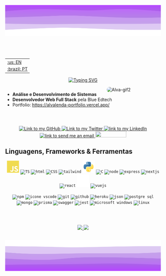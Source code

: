 <div id="header">
    <header>
        <img src="./assets/header-image.png" height="100" width="100%"  alt="header image" />        
    </header>
</div>

<table align="right">
    <tr><td><a href="https://github.com/alvarengaflavio/alvarengaflavio/blob/main/README-en.md"> :us: EN </a></td></tr>
    <tr><td><a href="https://github.com/alvarengaflavio/alvarengaflavio/blob/main/README.md"> :brazil: PT </a></td></tr>
</table>

##

<div align="center">
    
</br>

<a href="https://github.com/alvarengaflavio" target="_blank"><img src="https://readme-typing-svg.herokuapp.com?font=Saira&size=34&color=7E3ACE&center=true&vCenter=true&width=500&lines=Eu+sou+Fl%C3%A1vio+Alvarenga;Desenvolvedor+Full+Stack" alt="Typing SVG" /></a>

</div>

<img align="right" alt="Alva-gif2" width="175" style="border-radius:50px;" src="https://cdn.discordapp.com/attachments/780200279772626944/981115055179436032/avatar_discord.gif">

##

- **Análise e Desenvolvimento de Sistemas**
- **Desenvolvedor Web Full Stack** pela Blue Edtech
- Portfolio: https://alvalenda-portfolio.vercel.app/

</br>

##

<div align="center">
<a href="https://github.com/alvarengaflavio">
    <img alt="Link to my GitHub" src="https://img.shields.io/github/followers/alvarengaflavio?style=social&label=@alvarengaflavio">
</a>
<a href="https://twitter.com/import_flavio/">
    <img alt="Link to my Twitter" src="https://img.shields.io/twitter/follow/banysan?style=social&label=@import_flavio">
</a>
<a href="https://www.linkedin.com/in/flavio-alvarenga/">
    <img alt="link to my LinkedIn" src="https://img.shields.io/static/v1?label&message=Flavio Alvarenga&color=0A66C2&style=flat&logo=linkedin" />
</a>
<a href="mailto:flavio.alva@outlook.com">
    <img alt="link to send me an email" src="https://img.shields.io/static/v1?label&message=flavio.alva@outlook.com&color=whitesmoke&style=flat&logo=gmail" />
</a>
<a href="https://discordapp.com/users/246040430494351362" target="_blank">
    <img src="https://img.shields.io/badge/Discord-7289DA?style=for-the-badge&logo=discord&logoColor=white" height="20" width="100" target="_blank">
</a>
</div>

<h2> Linguagens, Frameworks & Ferramentas </h2>

<div align="center">
  <code><img alt="JS" width="40px" src="https://raw.githubusercontent.com/devicons/devicon/master/icons/javascript/javascript-plain.svg"></code>
  <code><img alt="TS" width="40px" src="https://cdn.jsdelivr.net/gh/devicons/devicon/icons/typescript/typescript-original.svg" /></code>
  <code><img alt="html" width="40px" src="https://cdn.jsdelivr.net/gh/devicons/devicon/icons/html5/html5-original.svg"></code>
  <code><img alt="CSS" width="40px" src="https://cdn.jsdelivr.net/gh/devicons/devicon/icons/css3/css3-original.svg"></code>
  <code><img alt="tailwind" width="40px" src="https://cdn.jsdelivr.net/gh/devicons/devicon@latest/icons/tailwindcss/tailwindcss-original.svg" /></code>
  <code><img alt="Python" width="40px" src="https://raw.githubusercontent.com/devicons/devicon/master/icons/python/python-original.svg"></code>
  <code><img alt="C" width="40px" src="https://cdn.jsdelivr.net/gh/devicons/devicon/icons/c/c-original.svg"></code>
  <code><img alt="node" width="40px" src="https://cdn.jsdelivr.net/gh/devicons/devicon/icons/nodejs/nodejs-original.svg" /></code>
  <code><img alt="express" width="40px" src="https://cdn.jsdelivr.net/gh/devicons/devicon/icons/express/express-original.svg" /></code>
<!--   <code><img alt="nestjs" width="40" src="https://cdn.jsdelivr.net/gh/devicons/devicon/icons/nestjs/nestjs-plain.svg" /></code> -->
  <code><img alt="nextjs" width="40px" src="https://cdn.jsdelivr.net/gh/devicons/devicon@latest/icons/nestjs/nestjs-original.svg" /></code>    
  <code><img alt="react" width="40px" src="https://cdn.jsdelivr.net/gh/devicons/devicon/icons/react/react-original.svg" /></code>
  <code><img alt="nextjs" width="40px" src="/assets/nextjs-original-white.png" /></code>
  <code><img alt="vuejs" width="40px" src="https://cdn.jsdelivr.net/gh/devicons/devicon@latest/icons/vuejs/vuejs-original.svg" /></code>
<!--   <code><img alt="nuxtjs" width="40px" src="https://cdn.jsdelivr.net/gh/devicons/devicon@latest/icons/nuxtjs/nuxtjs-original.svg" /></code> -->
</div>
  
</br>

<div style="display: inline_block" align="center">
<code><img title="npm" alt="npm" width="40px" src="https://cdn.jsdelivr.net/gh/devicons/devicon/icons/npm/npm-original-wordmark.svg" /></code>
<code><img alt="icone vscode" width="40px" src="https://cdn.jsdelivr.net/gh/devicons/devicon/icons/vscode/vscode-original.svg" /></code>
<code><img title="Git" alt="git" width="40px" src="https://cdn.jsdelivr.net/gh/devicons/devicon/icons/git/git-original.svg" /></code>
<code><img title="GitHub" alt="github" width="40px" src="https://cdn.jsdelivr.net/gh/devicons/devicon/icons/github/github-original.svg" /></code>
<code><img title="Heroku" alt="heroku" width="40px" src="https://cdn.jsdelivr.net/gh/devicons/devicon/icons/heroku/heroku-original-wordmark.svg" /></code>
<code><img alt="json" width="40px" src="https://cdn.jsdelivr.net/gh/devicons/devicon@latest/icons/json/json-original.svg" /></code>
<code><img title="Postgres" alt="postgre sql" width="40px" src="https://cdn.jsdelivr.net/gh/devicons/devicon/icons/postgresql/postgresql-original.svg" /></code> 
<code><img alt="mongo" width="40px" src="https://cdn.jsdelivr.net/gh/devicons/devicon/icons/mongodb/mongodb-original.svg" /></code>
<code><img alt="prisma" width="40px" src="https://cdn.icon-icons.com/icons2/2107/PNG/512/file_type_light_prisma_icon_130444.png" /></code>
<code><img alt="swagger" width="40px" src="https://cdn.jsdelivr.net/gh/devicons/devicon@latest/icons/swagger/swagger-original.svg" /></code>
<!-- <code><img alt="framer motion" width="40px" src="https://cdn.jsdelivr.net/gh/devicons/devicon@latest/icons/framermotion/framermotion-original.svg" /></code> -->
<code><img alt="jest" width="40px" src="https://cdn.jsdelivr.net/gh/devicons/devicon@latest/icons/jest/jest-plain.svg" /></code>
<code><img title="MS Windows" alt="microsoft windows" width="40px" src="https://cdn.jsdelivr.net/gh/devicons/devicon/icons/windows8/windows8-original.svg" /></code>
<code><img title="Linux" alt="linux" width="45px" src="https://cdn.jsdelivr.net/gh/devicons/devicon/icons/linux/linux-original.svg" /></code>
  
</br>

  <!-- <img align="right" alt="Alva-gif" height="150" style="border-radius:50px;" src="https://media.discordapp.net/attachments/780200279772626944/981106010771058718/unknown.png?width=676&height=676"> -->

</br>

##

</br>

<div align="center">
    <a href="https://github.com/alvarengaflavio">
        <img height="167em" src="https://github-readme-stats.vercel.app/api?username=alvarengaflavio&show_icons=true&theme=aura&include_all_commits=true&count_private=true&rank_icon=github&locale=pt-br" />
        <img height="167em" src="https://github-readme-stats.vercel.app/api/top-langs/?username=alvarengaflavio&layout=compact&langs_count=8&theme=aura&count_private=true&locale=pt-br" />
    </a>
</div>

##

<footer>
<!--     <a href="#header">
        <img align="right" alt="alvacode logo" width="125" src="./assets/alvacode-logo.png">
    </a> -->
    <img src="./assets/footer-image.png" height="100" width="100%"  alt="header image" />
</footer>

